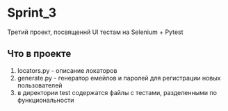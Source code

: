 # Sprint_3

Третий проект, посвященнй UI тестам на Selenium + Pytest

## Что в проекте
1. locators.py - описание локаторов
2. generate.py - генератор емейлов и паролей для регистрации новых пользователей
3. в директории test содержатся файлы с тестами, разделенными по функциональности
